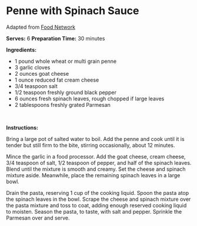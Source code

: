 Penne with Spinach Sauce
========================

Adapted from [Food Network](http://foodnetwork.com)

**Serves:** 6
 **Preparation Time:** 30 minutes

**Ingredients:**

-   1 pound whole wheat or multi grain penne
-   3 garlic cloves
-   2 ounces goat cheese
-   1 ounce reduced fat cream cheese
-   3/4 teaspoon salt
-   1/2 teaspoon freshly ground black pepper
-   6 ounces fresh spinach leaves, rough chopped if large leaves
-   2 tablespoons freshly grated Parmesan

 

**Instructions:**

Bring a large pot of salted water to boil. Add the penne and cook until it is tender but still firm to the bite, stirring occasionally, about 12 minutes.

Mince the garlic in a food processor. Add the goat cheese, cream cheese, 3/4 teaspoon of salt, 1/2 teaspoon of pepper, and half of the spinach leaves. Blend until the mixture is smooth and creamy. Set the cheese and spinach mixture aside. Meanwhile, place the remaining spinach leaves in a large bowl.

Drain the pasta, reserving 1 cup of the cooking liquid. Spoon the pasta atop the spinach leaves in the bowl. Scrape the cheese and spinach mixture over the pasta mixture and toss to coat, adding enough reserved cooking liquid to moisten. Season the pasta, to taste, with salt and pepper. Sprinkle the Parmesan over and serve.
